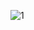 ![1](https://user-images.githubusercontent.com/109474391/179414751-59d409c0-b2b5-433e-85d0-145344acf694.png)
